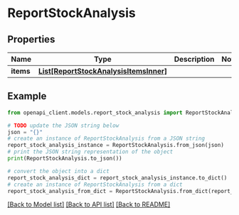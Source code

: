 # ReportStockAnalysis


## Properties

Name | Type | Description | Notes
------------ | ------------- | ------------- | -------------
**items** | [**List[ReportStockAnalysisItemsInner]**](ReportStockAnalysisItemsInner.md) |  | 

## Example

```python
from openapi_client.models.report_stock_analysis import ReportStockAnalysis

# TODO update the JSON string below
json = "{}"
# create an instance of ReportStockAnalysis from a JSON string
report_stock_analysis_instance = ReportStockAnalysis.from_json(json)
# print the JSON string representation of the object
print(ReportStockAnalysis.to_json())

# convert the object into a dict
report_stock_analysis_dict = report_stock_analysis_instance.to_dict()
# create an instance of ReportStockAnalysis from a dict
report_stock_analysis_from_dict = ReportStockAnalysis.from_dict(report_stock_analysis_dict)
```
[[Back to Model list]](../README.md#documentation-for-models) [[Back to API list]](../README.md#documentation-for-api-endpoints) [[Back to README]](../README.md)


